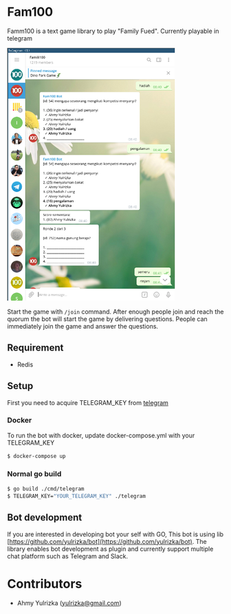 # Fam100

Famm100 is a text game library to play "Family Fued". Currently playable in telegram

![screenhost](fam100-screenshot.png)

Start the game with `/join` command. After enough people join and reach the quorum
the bot will start the game by delivering questions. People can immediately join the game 
and answer the questions. 

## Requirement
* Redis

## Setup 

First you need to acquire TELEGRAM_KEY from [telegram](https://core.telegram.org/bots#6-botfather)
 
### Docker

To run the bot with docker, update docker-compose.yml with your TELEGRAM_KEY 

```bash
$ docker-compose up
```

### Normal go build

```bash
$ go build ./cmd/telegram
$ TELEGRAM_KEY="YOUR_TELEGRAM_KEY" ./telegram
```

## Bot development

If you are interested in developing bot your self with GO, 
This bot is using lib [https://github.com/yulrizka/bot](https://github.com/yulrizka/bot).
The library enables bot development as plugin and currently support multiple chat platform such as
Telegram and Slack.

# Contributors

* Ahmy Yulrizka (yulrizka@gmail.com)

